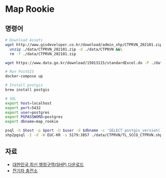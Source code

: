 # Map Rookie

## 명령어

```bash
# Download Assets
wget http://www.gisdeveloper.co.kr/download/admin_shp/CTPRVN_202101.zip -P ./data &&\
  unzip ./data/CTPRVN_202101.zip -d ./data/CTPRVN &&\
  rm -f ./data/CTPRVN_202101.zip

wget https://www.data.go.kr/download/15013115/standardExcel.do -P ./data -O ./data/charging_station.xls

# Run PostGIS
docker-compose up

# Install postgis
brew install postgis

# SQL
export host=localhost
export port=5432
export user=postgres
export PGPASSWORD=postgres
export dbname=map_rookie

psql -h $host -p $port -U $user -d $dbname -c 'SELECT postgis_version()'
shp2pgsql -I -d -W EUC-KR -s 5179:3857 ./data/CTPRVN/TL_SCCO_CTPRVN.shp ctprvn | psql -h $host -p $port -U $user -d $dbname
```

## 자료

* [대한민국 최신 행정구역(SHP) 다운로드](http://www.gisdeveloper.co.kr/?p=2332)
* [전기차 충전소](https://www.data.go.kr/data/15013115/standard.do)